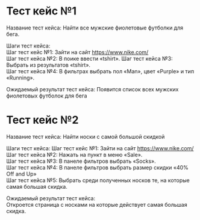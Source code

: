 # Тест кейс №1
Название тест кейса:  Найти все мужские фиолетовые футболки для бега.

Шаги тест кейса:  
Шаг тест кейс №1: Зайти на сайт https://www.nike.com/  
Шаг тест кейса №2: В поике ввести «tshirt». 
Шаг тест кейса №3: Выбрать из результатов «tshirt».  
Шаг тест кейса №4: В фильтрах выбрать пол «Man», цвет «Purple» и тип «Running».  

Ожидаемый результат тест кейса:
Появится список всех мужских фиолетовых футболок для бега

# Тест кейс №2
Название тест кейса:  Найти носки с самой большой скидкой

Шаги тест кейса:
Шаг тест кейс №1: Зайти на сайт https://www.nike.com/   
Шаг тест кейса №2: Нажать на пункт в меню «Sale».  
Шаг тест кейса №3: В панеле фильтров выбрать «Socks».  
Шаг тест кейса №4: В панеле фильтров выбрать размер скидки «40% Off and Up»  
Шаг тест кейса №5: Выбрать среди полученных носков те, на которые самая большая скидка.  

Ожидаемый результат тест кейса:  
Откроется страница с носками на которые действует самая большая скидка.  

